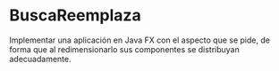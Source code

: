 # BuscaReemplaza
Implementar una aplicación en Java FX con el aspecto que se pide, de forma que al redimensionarlo sus componentes se distribuyan adecuadamente. 

